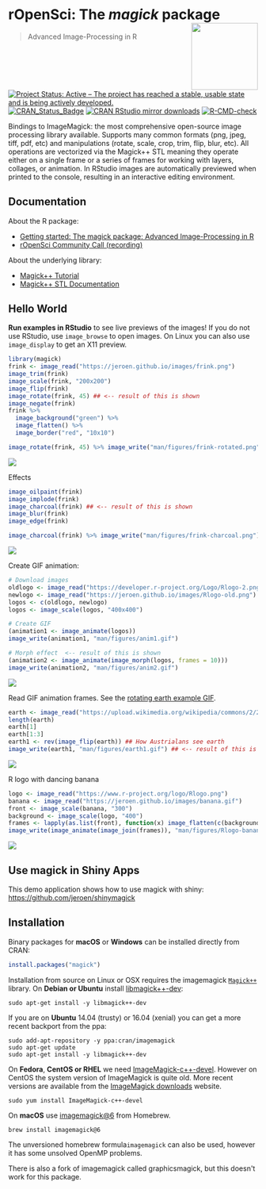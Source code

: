 # rOpenSci: The *magick* package <img src="hexlogo.png" align="right" height="134.5" />

> Advanced Image-Processing in R

<!-- badges: start -->
[![Project Status: Active – The project has reached a stable, usable state and is being actively developed.](https://www.repostatus.org/badges/latest/active.svg)](https://www.repostatus.org/#active)
[![CRAN_Status_Badge](http://www.r-pkg.org/badges/version/magick)](https://cran.r-project.org/package=magick)
[![CRAN RStudio mirror downloads](http://cranlogs.r-pkg.org/badges/magick)](https://cran.r-project.org/package=magick)
[![R-CMD-check](https://github.com/ropensci/magick/workflows/R-CMD-check/badge.svg)](https://github.com/ropensci/magick/actions)
<!-- badges: end -->

Bindings to ImageMagick: the most comprehensive open-source image
processing library available. Supports many common formats (png, jpeg, tiff,
pdf, etc) and manipulations (rotate, scale, crop, trim, flip, blur, etc).
All operations are vectorized via the Magick++ STL meaning they operate either
on a single frame or a series of frames for working with layers, collages,
or animation. In RStudio images are automatically previewed when printed to
the console, resulting in an interactive editing environment.

## Documentation

About the R package:

  - [Getting started: The magick package: Advanced Image-Processing in R](https://docs.ropensci.org/magick/articles/intro.html)
  - [rOpenSci Community Call (recording)](https://vimeo.com/channels/rocommunitycalls/180799058)

About the underlying library:

 - [Magick++ Tutorial](https://www.imagemagick.org/Magick++/tutorial/Magick++_tutorial.pdf)
 - [Magick++ STL Documentation](https://www.imagemagick.org/Magick++/STL.html)

## Hello World

**Run examples in RStudio** to see live previews of the images! If you do not use RStudio, use `image_browse` to open images. On Linux you can also use `image_display` to get an X11 preview.

```r
library(magick)
frink <- image_read("https://jeroen.github.io/images/frink.png")
image_trim(frink)
image_scale(frink, "200x200")
image_flip(frink)
image_rotate(frink, 45) ## <-- result of this is shown
image_negate(frink)
frink %>% 
  image_background("green") %>% 
  image_flatten() %>%
  image_border("red", "10x10")
```

```r
image_rotate(frink, 45) %>% image_write("man/figures/frink-rotated.png")
```

![](man/figures/frink-rotated.png)

Effects

```r
image_oilpaint(frink)
image_implode(frink)
image_charcoal(frink) ## <-- result of this is shown
image_blur(frink)
image_edge(frink)
```

```r
image_charcoal(frink) %>% image_write("man/figures/frink-charcoal.png")
```

![](man/figures/frink-charcoal.png)

Create GIF animation:

```r
# Download images
oldlogo <- image_read("https://developer.r-project.org/Logo/Rlogo-2.png")
newlogo <- image_read("https://jeroen.github.io/images/Rlogo-old.png")
logos <- c(oldlogo, newlogo)
logos <- image_scale(logos, "400x400")

# Create GIF
(animation1 <- image_animate(logos))
image_write(animation1, "man/figures/anim1.gif")

# Morph effect  <-- result of this is shown
(animation2 <- image_animate(image_morph(logos, frames = 10)))
image_write(animation2, "man/figures/anim2.gif")
```

![](man/figures/anim2.gif)

Read GIF animation frames. See the [rotating earth example GIF](https://upload.wikimedia.org/wikipedia/commons/2/2c/Rotating_earth_%28large%29.gif).

```r
earth <- image_read("https://upload.wikimedia.org/wikipedia/commons/2/2c/Rotating_earth_%28large%29.gif")
length(earth)
earth[1]
earth[1:3]
earth1 <- rev(image_flip(earth)) ## How Austrialans see earth
image_write(earth1, "man/figures/earth1.gif") ## <-- result of this is shown
```

![](man/figures/earth1.gif)

R logo with dancing banana

```r
logo <- image_read("https://www.r-project.org/logo/Rlogo.png")
banana <- image_read("https://jeroen.github.io/images/banana.gif")
front <- image_scale(banana, "300")
background <- image_scale(logo, "400")
frames <- lapply(as.list(front), function(x) image_flatten(c(background, x)))
image_write(image_animate(image_join(frames)), "man/figures/Rlogo-banana.gif")
```

![](man/figures/Rlogo-banana.gif)

## Use magick in Shiny Apps

This demo application shows how to use magick with shiny: https://github.com/jeroen/shinymagick

## Installation

Binary packages for __macOS__ or __Windows__ can be installed directly from CRAN:

```r
install.packages("magick")
```

Installation from source on Linux or OSX requires the imagemagick [`Magick++`](https://www.imagemagick.org/Magick++/Documentation.html) library. On __Debian or Ubuntu__ install [libmagick++-dev](https://packages.debian.org/testing/libmagick++-dev):

```
sudo apt-get install -y libmagick++-dev
```

If you are on __Ubuntu__ 14.04 (trusty) or 16.04 (xenial) you can get a more recent backport from the ppa:

```
sudo add-apt-repository -y ppa:cran/imagemagick
sudo apt-get update
sudo apt-get install -y libmagick++-dev 
```

On __Fedora__,  __CentOS or RHEL__ we need [ImageMagick-c++-devel](https://src.fedoraproject.org/rpms/ImageMagick). However on CentOS the system version of ImageMagick is quite old. More recent versions are available from the [ImageMagick downloads](https://www.imagemagick.org/download/linux/CentOS/x86_64/) website.

```
sudo yum install ImageMagick-c++-devel
````

On __macOS__ use [imagemagick@6](https://github.com/Homebrew/homebrew-core/blob/master/Formula/imagemagick@6.rb) from Homebrew.

```
brew install imagemagick@6
```

The unversioned homebrew formula`imagemagick` can also be used, however it has some unsolved OpenMP problems. 

There is also a fork of imagemagick called graphicsmagick, but this doesn't work for this package.
